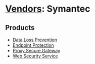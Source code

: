 # [Vendors](README.md): Symantec

## Products

- [Data Loss Prevention](../products/DFD96D65-65F6-413B-B4BE-F09D4870B377.md)
- [Endpoint Protection](../products/eb2f69a8-8d13-447f-9859-1ad0979b4a24.md)
- [Proxy Secure Gateway](../products/991a55cf-8c5a-49ba-ae72-6f64a002bacf.md)
- [Web Security Service](../products/bf865cb5-0b26-4010-8b3c-5ae2d1f716d8.md)
